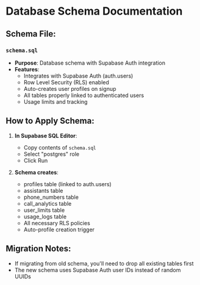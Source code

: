 # Database Schema Documentation

## Schema File:

### `schema.sql`
- **Purpose**: Database schema with Supabase Auth integration
- **Features**:
  - Integrates with Supabase Auth (auth.users)
  - Row Level Security (RLS) enabled
  - Auto-creates user profiles on signup
  - All tables properly linked to authenticated users
  - Usage limits and tracking

## How to Apply Schema:

1. **In Supabase SQL Editor**:
   - Copy contents of `schema.sql`
   - Select "postgres" role
   - Click Run

2. **Schema creates**:
   - profiles table (linked to auth.users)
   - assistants table
   - phone_numbers table
   - call_analytics table
   - user_limits table
   - usage_logs table
   - All necessary RLS policies
   - Auto-profile creation trigger

## Migration Notes:
- If migrating from old schema, you'll need to drop all existing tables first
- The new schema uses Supabase Auth user IDs instead of random UUIDs